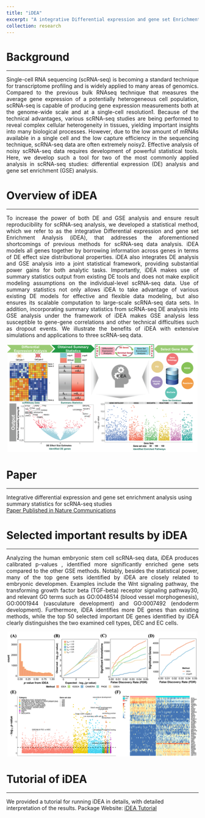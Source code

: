 ```yaml
---
title: "iDEA"
excerpt: "A integrative Differential expression and gene set Enrichment Analysis method using summary statistics for scRNA-seq studies.<br/><img src='/images/iDEA_NC_2020_logo.png' width='200'>"
collection: research
---
```


# Background
------
<p style="text-align: justify">
Single-cell RNA sequencing (scRNA-seq) is becoming a standard technique for transcriptome profiling and is widely applied to many areas of genomics. Compared to the previous bulk RNAseq technique that measures the average gene expression of a potentially heterogeneous cell population, scRNA-seq is capable of producing gene expression measurements both at the genome-wide scale and at a single-cell resolution1. Because of the technical advantages, various scRNA-seq studies are being performed to reveal complex cellular heterogeneity in tissues, yielding important insights into many biological processes. However, due to the low amount of mRNAs available in a single cell and the low capture efficiency in the sequencing technique, scRNA-seq data are often extremely noisy2. Effective analysis of noisy scRNA-seq data requires development of powerful statistical tools. Here, we develop such a tool for two of the most commonly applied analysis in scRNA-seq studies: differential expression (DE) analysis and gene set enrichment (GSE) analysis.
</p>


# Overview of iDEA 
------
<p style="text-align: justify">
To increase the power of both DE and GSE analysis and ensure result reproducibility for scRNA-seq analysis, we developed a statistical method, which we refer to as the integrative Differential expression and gene set Enrichment Analysis (iDEA), that addresses the aforementioned shortcomings of previous methods for scRNA-seq data analysis. iDEA models all genes together by borrowing information across genes in terms of DE effect size distributional properties. iDEA also integrates DE analysis and GSE analysis into a joint statistical framework, providing substantial power gains for both analytic tasks. Importantly, iDEA makes use of summary statistics output from existing DE tools and does not make explicit modeling assumptions on the individual-level scRNA-seq data. Use of summary statistics not only allows iDEA to take advantage of various existing DE models for effective and flexible data modeling, but also ensures its scalable computation to large-scale scRNA-seq data sets. In addition, incorporating summary statistics from scRNA-seq DE analysis into GSE analysis under the framework of iDEA makes GSE analysis less susceptible to gene-gene correlations and other technical difficulties such as dropout events. We illustrate the benefits of iDEA with extensive simulations and applications to three scRNA-seq data.
<div style="text-align: center;">
  <img src="/images/iDEA_NC_2020.png" alt="drawing" width="500"/>
</div>


# Paper
------
Integrative differential expression and gene set enrichment analysis using summary statistics for scRNA-seq studies
<br />
[Paper Published in Nature Communications](https://www.nature.com/articles/s41467-020-15298-6)

# Selected important results by iDEA
------
<p style="text-align: justify">
Analyzing the human embryonic stem cell scRNA-seq data, iDEA produces calibrated p-values , identified more significantly enriched gene sets compared to the other GSE methods. Notably, besides the statistical power, many of the top gene sets identified by iDEA are closely related to embryonic developmen. Examples include the Wnt signaling pathway, the transforming growth factor beta (TGF-beta) receptor signaling pathway30, and relevant GO terms such as GO:0048514 (blood vessel morphogenesis), GO:0001944 (vasculature development) and GO:0007492 (endoderm development). Furthermore, iDEA identifies more DE genes than existing methods, while the top 50 selected important DE genes identified by iDEA clearly distinguishes the two examined cell types, DEC and EC cells.
</p>
<div style="text-align: center;">
  <img src="/images/iDEA_NC_2020_Figure4.png" alt="drawing" width="500"/>
</div>


# Tutorial of iDEA
------
We provided a tutorial for running iDEA in details, with detailed interpretation of the results. 
Package Website: [iDEA Tutorial](https://xzhoulab.github.io/iDEA/)





